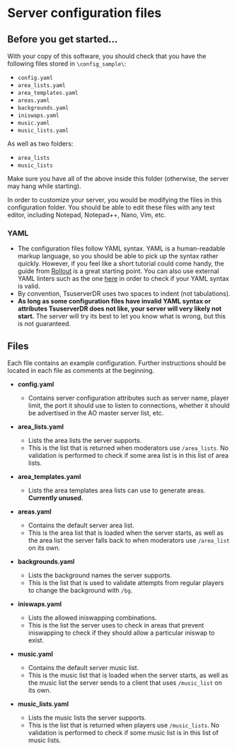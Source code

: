 # Server configuration files

## Before you get started...
With your copy of this software, you should check that you have the following files stored in `\config_sample\`:

* `config.yaml`  
* `area_lists.yaml`  
* `area_templates.yaml`  
* `areas.yaml`  
* `backgrounds.yaml`  
* `iniswaps.yaml`  
* `music.yaml`  
* `music_lists.yaml`  

As well as two folders:

* `area_lists`  
* `music_lists`  

Make sure you have all of the above inside this folder (otherwise, the server may hang while starting).

In order to customize your server, you would be modifying the files in this configuration folder. You should be able to edit these files with any text editor, including Notepad, Notepad++, Nano, Vim, etc. 

### YAML

* The configuration files follow YAML syntax. YAML is a human-readable markup language, so you should be able to pick up the syntax rather quickly. However, if you feel like a short tutorial could come handy, the guide from [Rollout](https://rollout.io/blog/yaml-tutorial-everything-you-need-get-started/) is a great starting point. You can also use external YAML linters such as the one [here](https://codebeautify.org/yaml-validator) in order to check if your YAML syntax is valid. 
* By convention, TsuserverDR uses two spaces to indent (not tabulations).
* **As long as some configuration files have invalid YAML syntax or attributes TsuserverDR does not like, your server will very likely not start.** The server will try its best to let you know what is wrong, but this is not guaranteed.

## Files

Each file contains an example configuration. Further instructions should be located in each file as comments at the beginning.

* **config.yaml**
    - Contains server configuration attributes such as server name, player limit, the port it should use to listen to  connections, whether it should be advertised in the AO master server list, etc.

* **area_lists.yaml**
    - Lists the area lists the server supports. 
    - This is the list that is returned when moderators use `/area_lists`. No validation is performed to check if some area list is in this list of area lists.

* **area_templates.yaml**
    - Lists the area templates area lists can use to generate areas. **Currently unused.**

* **areas.yaml**
    - Contains the default server area list.
    - This is the area list that is loaded when the server starts, as well as the area list the server falls back to when moderators use `/area_list` on its own.
    
* **backgrounds.yaml**
    - Lists the background names the server supports.
    - This is the list that is used to validate attempts from regular players to change the background with `/bg`.

* **iniswaps.yaml**
    - Lists the allowed iniswapping combinations.
    - This is the list the server uses to check in areas that prevent iniswapping to check if they should allow a particular iniswap to exist.

* **music.yaml**
    - Contains the default server music list.
    - This is the music list that is loaded when the server starts, as well as the music list the server sends to a client that uses `/music_list` on its own.

* **music_lists.yaml**
    - Lists the music lists the server supports.
    - This is the list that is returned when players use `/music_lists`. No validation is performed to check if some music list is in this list of music lists.
